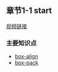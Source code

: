 ## 章节1-1 start

[视频链接](https://www.youtube.com/watch?v=Ph698ROGjbs&list=PLHKH6Uj0Seea4gnA8A80PvW9XAQkT37bD&index=1)
### 主要知识点
- [box-align](https://developer.mozilla.org/en-US/docs/Web/CSS/box-align)
- [box-pack](https://developer.mozilla.org/en-US/docs/Web/CSS/box-pack)


